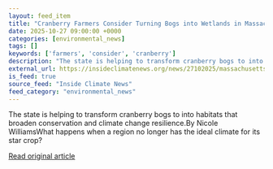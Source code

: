 ```yaml
---
layout: feed_item
title: "Cranberry Farmers Consider Turning Bogs into Wetlands in Massachusetts As Temperatures Rise"
date: 2025-10-27 09:00:00 +0000
categories: [environmental_news]
tags: []
keywords: ['farmers', 'consider', 'cranberry']
description: "The state is helping to transform cranberry bogs to into habitats that broaden conservation and climate change resilience"
external_url: https://insideclimatenews.org/news/27102025/massachusetts-cranberry-bogs-wetlands/
is_feed: true
source_feed: "Inside Climate News"
feed_category: "environmental_news"
---
```


The state is helping to transform cranberry bogs to into habitats that broaden conservation and climate change resilience.By Nicole WilliamsWhat happens when a region no longer has the ideal climate for its star crop?&nbsp;

[Read original article](https://insideclimatenews.org/news/27102025/massachusetts-cranberry-bogs-wetlands/)
